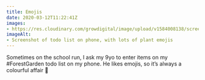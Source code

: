```yaml
---
title: Emojis
date: 2020-03-12T11:22:41Z
images:
- https://res.cloudinary.com/growdigital/image/upload/v1584008138/screenshot-20200312.jpg
imageAlt:
- Screenshot of todo list on phone, with lots of plant emojis
---
```


Sometimes on the school run, I ask my 9yo to enter items on my #ForestGarden todo list on my phone. He likes emojis, so it’s always a colourful affair 🙂
